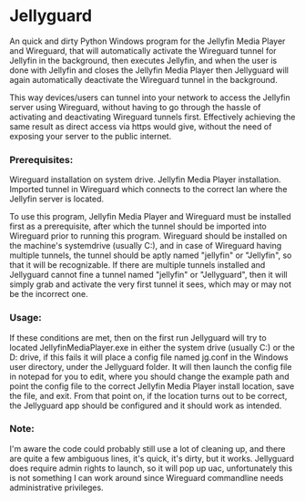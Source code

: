 # Jellyguard
An quick and dirty Python Windows program for the Jellyfin Media Player and Wireguard, that will automatically activate the Wireguard tunnel for Jellyfin in the background, then executes Jellyfin, and when the user is done with Jellyfin and closes the Jellyfin Media Player then Jellyguard will again automatically deactivate the Wireguard tunnel in the background.

This way devices/users can tunnel into your network to access the Jellyfin server using Wireguard, without having to go through the hassle of activating and deactivating Wireguard tunnels first.
Effectively achieving the same result as direct access via https would give, without the need of exposing your server to the public internet.


### Prerequisites:
Wireguard installation on system drive.
Jellyfin Media Player installation.
Imported tunnel in Wireguard which connects to the correct lan where the Jellyfin server is located.

To use this program, Jellyfin Media Player and Wireguard must be installed first as a prerequisite, after which the tunnel should be imported into Wireguard prior to running this program.
Wireguard should be installed on the machine's systemdrive (usually C:), and in case of Wireguard having multiple tunnels, the tunnel should be aptly named "jellyfin" or "Jellyfin", so that it will be recognizable.
If there are multiple tunnels installed and Jellyguard cannot fine a tunnel named "jellyfin" or "Jellyguard", then it will simply grab and activate the very first tunnel it sees, which may or may not be the incorrect one.


### Usage:
If these conditions are met, then on the first run Jellyguard will try to located JellyfinMediaPlayer.exe in either the system drive (usually C:) or the D: drive, if this fails it will place a config file named jg.conf in the Windows user directory, under the Jellyguard folder.
It will then launch the config file in notepad for you to edit, where you should change the example path and point the config file to the correct Jellyfin Media Player install location, save the file, and exit.
From that point on, if the location turns out to be correct, the Jellyguard app should be configured and it should work as intended.


### Note:
I'm aware the code could probably still use a lot of cleaning up, and there are quite a few ambiguous lines, it's quick, it's dirty, but it works.
Jellyguard does require admin rights to launch, so it will pop up uac, unfortunately this is not something I can work around since Wireguard commandline needs administrative privileges.

